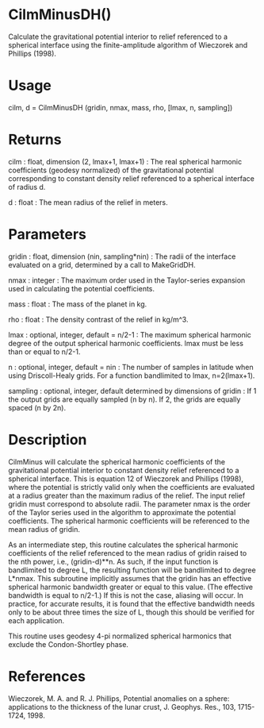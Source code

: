 # CilmMinusDH()

Calculate the gravitational potential interior to relief referenced to a spherical interface using the finite-amplitude algorithm of Wieczorek and Phillips (1998).

# Usage

cilm, d = CilmMinusDH (gridin, nmax, mass, rho, [lmax, n, sampling])

# Returns

cilm : float, dimension (2, lmax+1, lmax+1)
:   The real spherical harmonic coefficients (geodesy normalized) of the gravitational potential corresponding to constant density relief referenced to a spherical interface of radius d.

d : float
:   The mean radius of the relief in meters.

# Parameters

gridin : float, dimension (nin, sampling\*nin)
:   The radii of the interface evaluated on a grid, determined by a call to MakeGridDH.

nmax : integer
:   The maximum order used in the Taylor-series expansion used in calculating the potential coefficients.

mass : float
:   The mass of the planet in kg.

rho : float
:   The density contrast of the relief in kg/m^3.

lmax : optional, integer, default = n/2-1
:   The maximum spherical harmonic degree of the output spherical harmonic coefficients. lmax must be less than or equal to n/2-1.

n : optional, integer, default = nin
:   The number of samples in latitude when using Driscoll-Healy grids. For a function bandlimited to lmax, n=2(lmax+1).

sampling : optional, integer, default determined by dimensions of gridin
:   If 1 the output grids are equally sampled (n by n). If 2, the grids are equally spaced (n by 2n).

# Description

CilmMinus will calculate the spherical harmonic coefficients of the gravitational potential interior to constant density relief referenced to a spherical interface. This is equation 12 of Wieczorek and Phillips (1998), where the potential is strictly valid only when the coefficients are evaluated at a radius greater than the maximum radius of the relief. The input relief gridin must correspond to absolute radii. The parameter nmax is the order of the Taylor series used in the algorithm to approximate the potential coefficients. The spherical harmonic coefficients will be referenced to the mean radius of gridin.

As an intermediate step, this routine calculates the spherical harmonic coefficients of the relief referenced to the mean radius of gridin raised to the nth power, i.e., (gridin-d)\*\*n. As such, if the input function is bandlimited to degree L, the resulting function will be bandlimited to degree L\*nmax. This subroutine implicitly assumes that the gridin has an effective spherical harmonic bandwidth greater or equal to this value. (The effective bandwidth is equal to n/2-1.) If this is not the case, aliasing will occur. In practice, for accurate results, it is found that the effective bandwidth needs only to be about three times the size of L, though this should be verified for each application.

This routine uses geodesy 4-pi normalized spherical harmonics that exclude the Condon-Shortley phase.

# References

Wieczorek, M. A. and R. J. Phillips, Potential anomalies on a sphere: applications to the thickness of the lunar crust, J. Geophys. Res., 103, 1715-1724, 1998.
